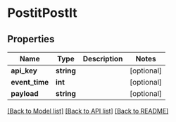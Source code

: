 # PostitPostIt

## Properties
Name | Type | Description | Notes
------------ | ------------- | ------------- | -------------
**api_key** | **string** |  | [optional] 
**event_time** | **int** |  | [optional] 
**payload** | **string** |  | [optional] 

[[Back to Model list]](../README.md#documentation-for-models) [[Back to API list]](../README.md#documentation-for-api-endpoints) [[Back to README]](../README.md)


